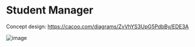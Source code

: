 # Student Manager
Concept design: https://cacoo.com/diagrams/ZvVhYS3UpG5PdbBy/EDE3A

![image](https://github.com/user-attachments/assets/e02ccd8b-64b3-4cfd-83f3-b7edf57994f1)
